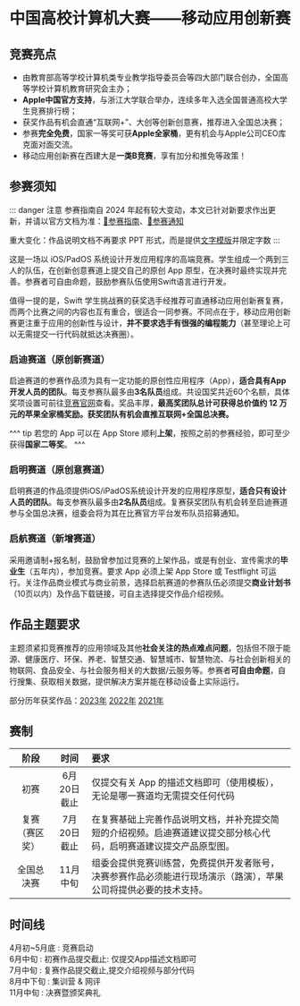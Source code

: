 ﻿# 中国高校计算机大赛——移动应用创新赛

## 竞赛亮点

- 由教育部高等学校计算机类专业教学指导委员会等四大部门联合创办，全国高等学校计算机教育研究会主办；
- **Apple中国官方支持**，与浙江大学联合举办，连续多年入选全国普通高校大学生竞赛排行榜；
- 获奖作品有机会直通“互联网+”、大创等创新创意赛，推荐进入全国总决赛；
- 参赛**完全免费**，国家一等奖可获**Apple全家桶**，更有机会与Apple公司CEO库克面对面交流。
- 移动应用创新赛在西建大是**一类B竞赛**，享有加分和推免等政策！

## 参赛须知

::: danger 注意
参赛指南自 2024 年起有较大变动，本文已针对新要求作出更新，并请以官方文档为准：[🔗参赛指南](http://www.appcontest.net/details/entryGuide)、[🔗参赛通知](https://mp.weixin.qq.com/s/lxU5EA_OYr_zvht_UTTvmQ)

重大变化：作品说明文档不再要求 PPT 形式，而是提供[文字模版](https://oss.moocollege.com/24402/edit/eqCMRHZr_1717036700538.docx)并限定字数
:::

这是一场以 iOS/PadOS 系统设计开发应用程序的高端竞赛。学生组成一个两到三人的队伍，在创新创意赛道上提交自己的原创 App 原型，在决赛时最终实现并完善。参赛者可自由命题，鼓励参赛队伍使用Swift语言进行开发。

值得一提的是，Swift 学生挑战赛的获奖选手经推荐可直通移动应用创新赛复赛，而两个比赛之间的内容也互有重合，很适合一同参赛。不同点在于，移动应用创新赛更注重于应用的创新性与设计，**并不要求选手有很强的编程能力**（甚至理论上可以无需提交一行代码就抵达决赛圈）。

### 启迪赛道（原创新赛道）
启迪赛道的参赛作品须为具有一定功能的原创性应用程序（App），**适合具有App开发人员的团队**。每支参赛队最多由**3名队员**组成。共设国奖共近60个名额，具体奖项设置可前往[竞赛官网](http://www.appcontest.net/details/entryGuide)查看。奖品丰厚，**最高奖团队总计可获得总价值约 12 万元的苹果全家桶奖励。获奖团队有机会直推互联网+全国总决赛。**

^^^ tip
若您的 App 可以在 App Store 顺利**上架**，按照之前的参赛经验，即可至少获得**国家二等奖**。
^^^

### 启明赛道（原创意赛道）

启明赛道的作品须提供iOS/iPadOS系统设计开发的应用程序原型，**适合只有设计人员的团队**。每支参赛队最多由**2名队员**组成。复赛获奖团队有机会转至启迪赛道参与全国总决赛，组委会将为其在比赛官方平台发布队员招募通知。

### 启航赛道（新增赛道）

采用邀请制+报名制，鼓励曾参加过竞赛的上架作品，或是有创业、宣传需求的**毕业生**（五年内），参加竞赛。要求 App 必须上架 App Store 或 Testflight 可运行。关注作品商业模式与商业前景，选择启航赛道的参赛队伍必须提交**商业计划书**（10页以内）及作品下载链接，可自主选择提交作品介绍视频。

## 作品主题要求

主题须紧扣竞赛推荐的应用领域及其他**社会关注的热点难点问题**，包括但不限于能源、健康医疗、环保、养老、智慧交通、智慧城市、智慧物流、与社会创新相关的物联网、食品安全、与社会服务相关的大数据/云服务等。参赛者**可自由命题**，自行搜集、获取相关数据，提供解决方案并能在移动设备上实际运行。

部分历年获奖作品：[2023年](https://sspai.com/post/82738) [2022年](https://sspai.com/post/75611) [2021年](https://sspai.com/post/70453)

## 赛制

<table><thead><tr><th style="text-align:center;">阶段</th><th style="text-align:center;">时间</th><th style="text-align:left;">要求</th></tr></thead><tbody><tr><td style="text-align:center;">初赛</td><td style="text-align:center;">6月20日截止</td><td style="text-align:left;">仅提交有关 App 的描述文档即可（使用模板），无论是哪一赛道均无需提交任何代码</td></tr><tr><td style="text-align:center;">复赛（赛区奖）</td><td style="text-align:center;">7月20日截止</td><td style="text-align:left;">在复赛基础上完善作品说明文档，并补充提交简短的介绍视频。启迪赛道建议提交部分核心代码，启明赛道建议提交产品原型图。</td></tr><tr><td style="text-align:center;">全国总决赛</td><td style="text-align:center;">11月中旬</td><td style="text-align:left;">组委会提供竞赛训练营，免费提供开发者账号，决赛参赛作品必须能进行现场演示（路演），苹果公司将提供必要的技术支持。</td></tr></tbody></table>

## 时间线

4月初~5月底 : 竞赛启动  
6月中旬 : 初赛作品提交截止: 仅提交App描述文档即可  
7月中旬 : 复赛作品提交截止,提交介绍视频与部分代码  
8月中下旬 : 集训营 & 网评  
11月中旬 : 决赛暨颁奖典礼  